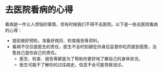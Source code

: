 # 去医院看病的心得

看病是一件让人烦恼的事情，但有时候我们不得不去医院。以下是一些去医院看病的心得：

- 提前做好预检，准备好病历、检查报告等资料。
- 看病不仅仅是医生的责任，医生不会时刻跟在你身后监督你吃药直到痊愈，治愈自己是你自己的责任。
  - 医生、检查、报告等都是为了帮助你更好地了解自己的身体状况。
  - 医生可能不了解你的过往病史，信息不全可能导致误诊。
